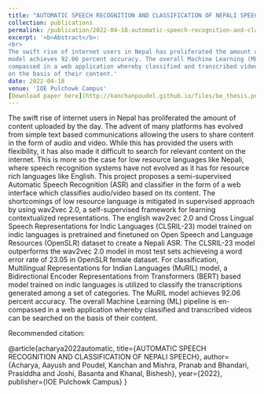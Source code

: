 ```yaml
---
title: "AUTOMATIC SPEECH RECOGNITION AND CLASSIFICATION OF NEPALI SPEECH"
collection: publications
permalink: /publication/2022-04-18-automatic-speech-recognition-and-classification-of-nepali-speech
excerpt: '<b>Abstract</b>:
<br> 
The swift rise of internet users in Nepal has proliferated the amount of content uploaded by the day. The advent of many platforms has evolved from simple text based communications allowing the users to share content in the form of audio and video. While this has provided the users with flexibility, it has also made it difficult to search for relevant content on the internet. This is more so the case for low resource languages like Nepali, where speech recognition systems have not evolved as it has for resource rich languages like English. This project proposes a semi-supervised Automatic Speech Recognition (ASR) and classifier in the form of a web interface which classifies audio/video based on its content. The shortcomings of low resource language is mitigated in supervised approach by using wav2vec 2.0, a self-supervised framework for learning contextualized representations. The english wav2vec 2.0 and Cross Lingual Speech Representations for Indic Languages (CLSRIL-23) model trained on indic languages is pretrained and finetuned on Open Speech and Language Resources (OpenSLR) dataset to create a Nepali ASR. The CLSRIL-23 model outperforms the wav2vec 2.0 model in most test sets achieveing a word error rate of 23.05 in OpenSLR female dataset. For classification, Multilingual Representations for Indian Languages (MuRIL) model, a Bidirectional Encoder Representations from Transformers (BERT) based model trained on indic languages is utilized to classify the transcriptions generated among a set of categories. The MuRIL
model achieves 92.06 percent accuracy. The overall Machine Learning (ML) pipeline is en-
compassed in a web application whereby classified and transcribed videos can be searched
on the basis of their content.'
date: 2022-04-18
venue: 'IOE Pulchowk Campus'
[Download paper here](http://kanchanpoudel.github.io/files/be_thesis.pdf)
---
```

The swift rise of internet users in Nepal has proliferated the amount of content uploaded by the day. The advent of many platforms has evolved from simple text based communications allowing the users to share content in the form of audio and video. While this has provided the users with flexibility, it has also made it difficult to search for relevant content on the internet. This is more so the case for low resource languages like Nepali, where speech recognition systems have not evolved as it has for resource rich languages like English. This project proposes a semi-supervised Automatic Speech Recognition (ASR) and classifier in the form of a web interface which classifies audio/video based on its content. The shortcomings of low resource language is mitigated in supervised approach by using wav2vec 2.0, a self-supervised framework for learning contextualized representations. The english wav2vec 2.0 and Cross Lingual Speech Representations for Indic Languages (CLSRIL-23) model trained on indic languages is pretrained and finetuned on Open Speech and Language Resources (OpenSLR) dataset to create a Nepali ASR. The CLSRIL-23 model outperforms the wav2vec 2.0 model in most test sets achieveing a word error rate of 23.05 in OpenSLR female dataset. For classification, Multilingual Representations for Indian Languages (MuRIL) model, a Bidirectional Encoder Representations from Transformers (BERT) based model trained on indic languages is utilized to classify the transcriptions generated among a set of categories. The MuRIL
model achieves 92.06 percent accuracy. The overall Machine Learning (ML) pipeline is en-
compassed in a web application whereby classified and transcribed videos can be searched
on the basis of their content.

Recommended citation: 

@article{acharya2022automatic,
  title={AUTOMATIC SPEECH RECOGNITION AND CLASSIFICATION OF NEPALI SPEECH},
  author={Acharya, Aayush and Poudel, Kanchan and Mishra, Pranab and Bhandari, Prasiddha and Joshi, Basanta and Khanal, Bishesh},
  year={2022},
  publisher={IOE Pulchowk Campus}
}
